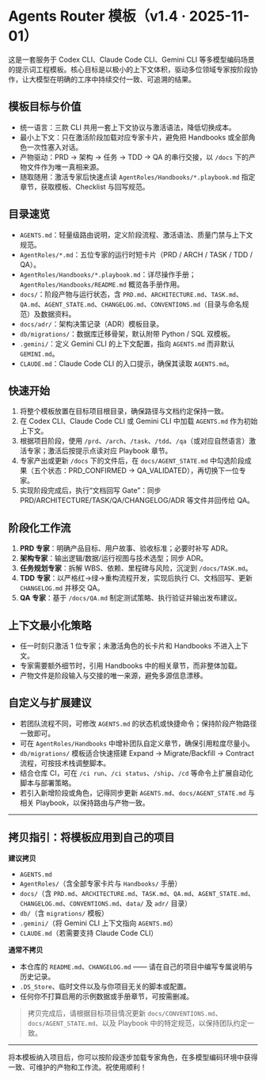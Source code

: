 # Agents Router 模板（v1.4 · 2025-11-01）

这是一套服务于 Codex CLI、Claude Code CLI、Gemini CLI 等多模型编码场景的提示词工程模板。核心目标是以极小的上下文体积，驱动多位领域专家按阶段协作，让大模型在明确的工序中持续交付一致、可追溯的结果。

## 模板目标与价值
- 统一语言：三款 CLI 共用一套上下文协议与激活语法，降低切换成本。
- 最小上下文：只在激活阶段加载对应专家卡片，避免把 Handbooks 或全部角色一次性塞入对话。
- 产物驱动：PRD → 架构 → 任务 → TDD → QA 的串行交接，以 `/docs` 下的产物文件作为唯一真相来源。
- 随取随用：激活专家后快速点读 `AgentRoles/Handbooks/*.playbook.md` 指定章节，获取模板、Checklist 与回写规范。

## 目录速览
- `AGENTS.md`：轻量级路由说明，定义阶段流程、激活语法、质量门禁与上下文规范。
- `AgentRoles/*.md`：五位专家的运行时短卡片（PRD / ARCH / TASK / TDD / QA）。
- `AgentRoles/Handbooks/*.playbook.md`：详尽操作手册；`AgentRoles/Handbooks/README.md` 概览各手册作用。
- `docs/`：阶段产物与运行状态，含 `PRD.md`、`ARCHITECTURE.md`、`TASK.md`、`QA.md`、`AGENT_STATE.md`、`CHANGELOG.md`、`CONVENTIONS.md`（目录与命名规范）及数据资料。
- `docs/adr/`：架构决策记录（ADR）模板目录。
- `db/migrations/`：数据库迁移骨架，默认附带 Python / SQL 双模板。
- `.gemini/`：定义 Gemini CLI 的上下文配置，指向 `AGENTS.md` 而非默认 `GEMINI.md`。
- `CLAUDE.md`：Claude Code CLI 的入口提示，确保其读取 `AGENTS.md`。

## 快速开始
1. 将整个模板放置在目标项目根目录，确保路径与文档约定保持一致。
2. 在 Codex CLI、Claude Code CLI 或 Gemini CLI 中加载 `AGENTS.md` 作为初始上下文。
3. 根据项目阶段，使用 `/prd`、`/arch`、`/task`、`/tdd`、`/qa`（或对应自然语言）激活专家；激活后按提示点读对应 Playbook 章节。
4. 专家产出或更新 `/docs` 下的文件后，在 `docs/AGENT_STATE.md` 中勾选阶段成果（五个状态：PRD_CONFIRMED → QA_VALIDATED），再切换下一位专家。
5. 实现阶段完成后，执行“文档回写 Gate”：同步 PRD/ARCHITECTURE/TASK/QA/CHANGELOG/ADR 等文件并回传给 QA。

## 阶段化工作流
1. **PRD 专家**：明确产品目标、用户故事、验收标准；必要时补写 ADR。
2. **架构专家**：输出逻辑/数据/运行视图与技术选型；同步 ADR。
3. **任务规划专家**：拆解 WBS、依赖、里程碑与风险，沉淀到 `/docs/TASK.md`。
4. **TDD 专家**：以严格红→绿→重构流程开发，实现后执行 CI、文档回写、更新 `CHANGELOG.md` 并移交 QA。
5. **QA 专家**：基于 `/docs/QA.md` 制定测试策略、执行验证并输出发布建议。

## 上下文最小化策略
- 任一时刻只激活 1 位专家；未激活角色的长卡片和 Handbooks 不进入上下文。
- 专家需要额外细节时，引用 Handbooks 中的相关章节，而非整体加载。
- 产物文件是阶段输入与交接的唯一来源，避免多源信息漂移。

## 自定义与扩展建议
- 若团队流程不同，可修改 `AGENTS.md` 的状态机或快捷命令；保持阶段产物路径一致即可。
- 可在 `AgentRoles/Handbooks` 中增补团队自定义章节，确保引用粒度尽量小。
- `db/migrations/` 模板适合快速搭建 Expand → Migrate/Backfill → Contract 流程，可按技术栈调整脚本。
- 结合仓库 CI，可在 `/ci run`、`/ci status`、`/ship`、`/cd` 等命令上扩展自动化脚本与部署策略。
- 若引入新增阶段或角色，记得同步更新 `AGENTS.md`、`docs/AGENT_STATE.md` 与相关 Playbook，以保持路由与产物一致。

---

## 拷贝指引：将模板应用到自己的项目
**建议拷贝**
- `AGENTS.md`
- `AgentRoles/`（含全部专家卡片与 `Handbooks/` 手册）
- `docs/`（含 `PRD.md`、`ARCHITECTURE.md`、`TASK.md`、`QA.md`、`AGENT_STATE.md`、`CHANGELOG.md`、`CONVENTIONS.md`、`data/` 及 `adr/` 目录）
- `db/`（含 `migrations/` 模板）
- `.gemini/`（将 Gemini CLI 上下文指向 `AGENTS.md`）
- `CLAUDE.md`（若需要支持 Claude Code CLI）

**通常不拷贝**
- 本仓库的 `README.md`、`CHANGELOG.md` —— 请在自己的项目中编写专属说明与历史记录。
- `.DS_Store`、临时文件以及与你项目无关的脚本或配置。
- 任何你不打算启用的示例数据或手册章节，可按需删减。

> 拷贝完成后，请根据目标项目情况更新 `docs/CONVENTIONS.md`、`docs/AGENT_STATE.md`、以及 Playbook 中的特定规范，以保持团队约定一致。

---

将本模板纳入项目后，你可以按阶段逐步加载专家角色，在多模型编码环境中获得一致、可维护的产物和工作流。祝使用顺利！
